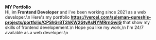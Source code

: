 **MY Portfolio**  <br>
Hi, im **Frontend Developer** and i've been working since 2021 as a web developer.\n
Here's my portfolio **https://vercel.com/suleman-qureshis-projects/portfolio/CPShGr8T2hKW2GtyAsNYMRrnGwiG** that show my skills of frontend developement.\n
Hope you like my work,\n
I'm 24/7 available as a web developer.\n
